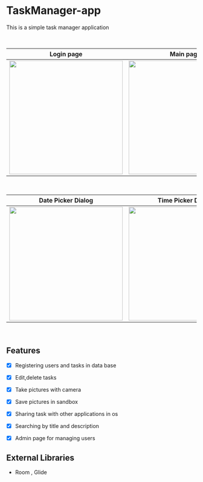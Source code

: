 # TaskManager-app
This is a simple task manager application

<br>

| Login page | Main page | Add New Task page |
|--|--|--|
| <img src="https://user-images.githubusercontent.com/73055859/105646253-ced08280-5e53-11eb-951e-4bb0c23522b6.jpg" width=300px> | <img src="https://user-images.githubusercontent.com/73055859/105646258-d09a4600-5e53-11eb-8bb3-55002e2b142a.jpg" width=300px> | <img src="https://user-images.githubusercontent.com/73055859/105646261-d132dc80-5e53-11eb-8dea-a97ebe7579c8.jpg" width=300px> |

<br>

| Date Picker Dialog | Time Picker Dialog | Item Manu |
|--|--|--|
| <img src="https://user-images.githubusercontent.com/73055859/105646259-d132dc80-5e53-11eb-9e19-8ec285af434e.jpg" width=300px> | <img src="https://user-images.githubusercontent.com/73055859/105646256-d001af80-5e53-11eb-8572-eda5414f0201.jpg" width=300px> | <img src="https://user-images.githubusercontent.com/73055859/105646257-d001af80-5e53-11eb-82b7-49cc7312c034.jpg" width=300px> |

<br>

 ## Features
 - [x] Registering users and tasks in data base 
 - [x] Edit,delete tasks
 - [x] Take pictures with camera 
 - [x] Save pictures in sandbox
 - [x] Sharing task with other applications in os
 - [x] Searching by title and description
 - [x] Admin page for managing users
 
 
 
 ## External Libraries
 - Room , Glide
